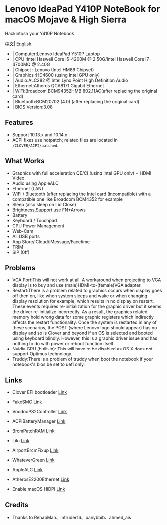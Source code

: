 # Lenovo IdeaPad Y410P NoteBook for macOS Mojave & High Sierra

Hackintosh your Y410P Notebook

[中文](README-CN.md)| [English](README.md) 

* | Computer:Lenovo IdeaPad Y510P Laptop
* | CPU :Intel Haswell Core i5-4200M @ 2.50G/Intel Haswell Core i7-4700MQ @ 2.40G
* | Chipset : Lenovo (Intel HM86 Chipset)
* | Graphics :HD4600 (using Intel GPU only) 
* | Audio:ALC282 @ Intel Lynx Point High Definition Audio
* | Ethernet:Atheros QCA8171 Gigabit Ethernet
* | WiFi:Broadcom BCM94352HMB 802.11AC(after replacing the original card)   
* | Bluetooth:BCM20702 (4.0) (after replacing the original card)            
* | BIOS Version:3.08                 




## Features

* Support 10.13.x and 10.14.x
* ACPI fixes use hotpatch; related files are located in `/CLOVER/ACPI/patched`.

## What Works
* Graphics with full acceleration QE/CI (using Intel GPU only) + HDMI Video
* Audio using AppleALC
* Ethernet (LAN)
* WiFi / Bluetooth (after replacing the Intel card (incompatible) with a compatible one like Broadcom BCM4352 for example
* Sleep (also sleep on Lid Close)
* Brightness,Support use FN+Arrows﻿
* Battery
* Keyboard / Touchpad
* CPU Power Management
* Web-Cam
* All USB ports
* App Store/iCloud/iMessage/Facetime
* TRIM
* SIP (0ff)


## Problems
* VGA Port:This will not work at all. A workaround when projecting to VGA display is to buy and use (male)HDMI-to-(fem﻿ale)VGA adapter. 
* Restart:There is a problem related to graphics occurs when﻿ display goes off then on, like when system sleeps ﻿and wake or when changing display r﻿esolutio﻿n for example, which results in n﻿o display on restart﻿. These ev﻿ents requires re-initialization for the graphic driver but it seems the driver re-initialize incorrectly. As a result, the graphics related memory hold wrong data for some graphic registers which indirectly affects the restart functionality. Once the system is restarted in any of these scenarios, the POST (where Lenovo logo should appear) has no display and so is Clover and beyond if an OS is selected and booted using keyboard blindly. However, this is a graphic driver issue and has nothing to do with power or reboot function itself.
* Nvidia GPU (built-in): This will have to be disabled as OS X does not support Optimus technology.
* Truddy:There is a problem of truddy when boot the notebook if your notebook's bios be set to uefi only.

## Links

- Clover EFI bootloader [Link](https://github.com/Dids/clover-builder/releases)

- FakeSMC [Link](https://bitbucket.org/RehabMan/os-x-fakesmc-kozlek/downloads/)

- VoodooPS2Controller [Link](https://bitbucket.org/RehabMan/os-x-acpi-battery-driver/)

- ACPIBatteryManager [Link](https://bitbucket.org/RehabMan/os-x-acpi-battery-driver/)

- BrcmPatchRAM [Link](https://bitbucket.org/RehabMan/os-x-brcmpatchram/downloads/)

- Lilu [Link](https://github.com/acidanthera/Lilu)

- AirportBrcmFixup [Link](https://github.com/acidanthera/AirportBrcmFixup)

- WhateverGreen [Link](https://github.com/acidanthera/WhateverGreen)

- AppleALC [Link](https://github.com/acidanthera/AppleALC)

- AtherosE2200Ethernet [Link](https://github.com/Mieze/AtherosE2200Ethernet)

- Enable macOS HiDPI [Link](https://github.com/xzhih/one-key-hidpi)

## Credits

- Thanks to RehabMan、intruder16、panybbib、ahmed_ais

